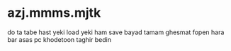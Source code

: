 # azj.mmms.mjtk
do ta tabe hast
yeki load
yeki ham save
bayad tamam ghesmat fopen hara bar asas pc khodetoon taghir bedin
